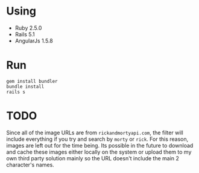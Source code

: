# Using

* Ruby 2.5.0
* Rails 5.1
* AngularJs 1.5.8

# Run
```
gem install bundler
bundle install
rails s
```

# TODO
Since all of the image URLs are from `rickandmortyapi.com`, the filter will include everything if you try and search by `morty` or `rick`. For this reason, images are left out for the time being. Its possible in the future to download and cache these images either locally on the system or upload them to my own third party solution mainly so the URL doesn't include the main 2 character's names.